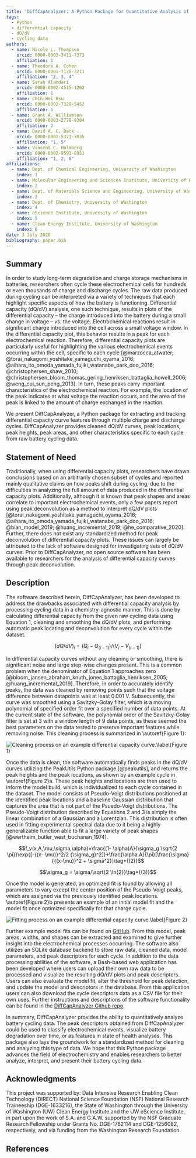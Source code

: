 ```yaml
---
title: 'DiffCapAnalyzer: A Python Package for Quantitative Analysis of Total Differential Capacity Data'
tags:
  - Python
  - differential capacity
  - dQ/dV
  - cycling data
authors:
  - name: Nicole L. Thompson
    orcid: 0000-0003-3411-7373
    affiliation: 1
  - name: Theodore A. Cohen
    orcid: 0000-0001-7170-3211
    affiliation: "2, 3, 4"
  - name: Sarah Alamdari
    orcid: 0000-0002-4515-1262
    affiliation: 1
  - name: Chih-Wei Hsu
    orcid: 0000-0002-7328-5452
    affiliation: 1
  - name: Grant A. Williamson
    orcid: 0000-0003-2778-8304
    affiliation: 2
  - name: David A. C. Beck
    orcid: 0000-0002-5371-7035
    affiliation: "1, 5" 
  - name: Vincent C. Holmberg
    orcid: 0000-0002-9591-8951
    affiliation: "1, 2, 6" 
affiliations:
  - name: Dept. of Chemical Engineering, University of Washington
    index: 1
  - name: Molecular Engineering and Sciences Institute, University of Washington
    index: 2
  - name: Dept. of Materials Science and Engineering, University of Washington
    index: 3
  - name: Dept. of Chemistry, University of Washington
    index: 4
  - name: eScience Institute, University of Washington
    index: 5
  - name: Clean Energy Institute, University of Washington
    index: 6
date: 3 July 2020
bibliography: paper.bib
---
```


## Summary 
In order to study long-term degradation and charge storage mechanisms in batteries, researchers often cycle these electrochemical cells for hundreds or even thousands of charge and discharge cycles. The raw data produced during cycling can be interpreted via a variety of techniques that each highlight specific aspects of how the battery is functioning.  Differential capacity (dQ/dV) analysis, one such technique, results in plots of the differential capacity – the charge introduced into the battery during a small change in voltage – _vs._ the voltage. Electrochemical reactions result in significant charge introduced into the cell across a small voltage window. In the differential capacity plot, this behavior results in a peak for each electrochemical reaction. Therefore, differential capacity plots are particularly useful for highlighting the various electrochemical events occurring within the cell, specific to each cycle [@marzocca_atwater; @torai_nakagomi_yoshitake_yamaguchi_oyama_2016; @aihara_ito_omoda_yamada_fujiki_watanabe_park_doo_2016; @christophersen_shaw_2010; @christophersen_bloom_thomas_gering_henriksen_battaglia_howell_2006; @weng_cui_sun_peng_2013]. In turn, these peaks carry important characteristics of the electrochemical reaction. For example, the location of the peak indicates at what voltage the reaction occurs, and the area of the peak is linked to the amount of charge exchanged in the reaction. 

We present DiffCapAnalyzer, a Python package for extracting and tracking differential capacity curve features through multiple charge and discharge cycles. DiffCapAnalyzer provides cleaned dQ/dV curves, peak locations, peak heights, peak areas, and other characteristics specific to each cycle from raw battery cycling data. 

## Statement of Need
Traditionally, when using differential capacity plots, researchers have drawn conclusions based on an arbitrarily chosen subset of cycles and reported mainly qualitative claims on how peaks shift during cycling, due to the difficulties in analyzing the full amount of data produced in the differential capacity plots. Additionally, although it is known that peak shapes and areas correlate to important electrochemical events, only a few papers report using peak deconvolution as a method to interpret dQ/dV plots [@torai_nakagomi_yoshitake_yamaguchi_oyama_2016; @aihara_ito_omoda_yamada_fujiki_watanabe_park_doo_2016; @bian_model_2019; @huang_incremental_2019; @he_comparative_2020]. Further, there does not exist any standardized method for peak deconvolution of differential capacity plots. These issues can largely be attributed to the lack of software designed for investigating sets of dQ/dV curves. Prior to DiffCapAnalyzer, no open source software has been available to researchers for the analysis of differential capacity curves through peak deconvolution.

## Description
The software described herein, DiffCapAnalyzer, has been developed to address the drawbacks associated with differential capacity analysis by processing cycling data in a chemistry-agnostic manner. This is done by calculating differential capacity from the given raw cycling data using Equation 1, cleaning and smoothing the dQ/dV plots, and performing automatic peak locating and deconvolution for every cycle within the dataset. 

$$(dQ/dV)_i=(Q_i-Q_{(i-1)})/(V_i-V_{(i-1)})\tag*{(1)}$$

In differential capacity curves without any cleaning or smoothing, there is significant noise and large step-wise changes present. This is a common problem when the denominator of Equation 1 approaches zero [@bloom_jansen_abraham_knuth_jones_battaglia_henriksen_2005; @huang_incremental_2019]. Therefore, in order to accurately identify peaks, the data was cleaned by removing points such that the voltage difference between datapoints was at least 0.001 V. Subsequently, the curve was smoothed using a Savitzky-Golay filter, which is a moving polynomial of specified order fit over a specified number of data points. At the current state of the software, the polynomial order of the Savitzky-Golay filter is set at 3 with a window length of 9 data points, as these seemed the best parameters on the data tested to preserve important features while removing noise. This cleaning process is summarized in \autoref{Figure 1}:
 
![Cleaning process on an example differential capacity curve.\label{Figure 1}](images/cleaning_dqdv.png)

Once the data is clean, the software automatically finds peaks in the dQ/dV curves utilizing the PeakUtils Python package [@peakutils], and returns the peak heights and the peak locations, as shown by an example cycle in \autoref{Figure 2}a.  These peak heights and locations are then used to inform the model build, which is individualized to each cycle contained in the dataset. The model consists of Pseudo-Voigt distributions positioned at the identified peak locations and a baseline Gaussian distribution that captures the area that is not part of the Psuedo-Voigt distributions. The Pseudo-Voigt distribution described by Equations 2 and 3 is simply the linear combination of a Gaussian and a Lorentzian. This distribution is often used in fitting experimental spectral data due to it being a highly generalizable function able to fit a large variety of peak shapes [@wertheim_butler_west_buchanan_1974].

$$f_v(x,A,\mu,\sigma,\alpha)=\frac{(1- \alpha)A}{\sigma_g \sqrt{2 \pi}}\exp{[-{(x- \mu)}^2/2 {\sigma_g}^2]}+\frac{\alpha A}{\pi}[\frac{\sigma}{{(x-\mu)}^2 + \sigma^2}]\tag*{(2)}$$


$$\sigma_g = \sigma/\sqrt{2 \ln{2}}\tag*{(3)}$$


Once the model is generated, an optimized fit is found by allowing all parameters to vary except the center position of the Pseudo-Voigt peaks, which are assigned via the previously identified peak locations. \autoref{Figure 2}b presents an example of an initial model fit and the model fit once optimized specifically for that charge cycle.

![Fitting process on an example differential capacity curve.\label{Figure 2}](images/fitting_dqdv.png)

Further example model fits can be found on [GitHub](https://github.com/nicolet5/DiffCapAnalyzer/). From this model, peak areas, widths, and shapes can be extracted and examined to give further insight into the electrochemical processes occurring.  The software also utilizes an SQLite database backend to store raw data, cleaned data, model parameters, and peak descriptors for each cycle. In addition to the data processing abilities of the software, a Dash-based web application has been developed where users can upload their own raw data to be processed and visualize the resulting dQ/dV plots and peak descriptors. Users can also evaluate the model fit, alter the threshold for peak detection, and update the model and descriptors in the database. From this application users can also download the cycle descriptors data as a CSV file for their own uses. Further instructions and descriptions of the software functionality can be found in the [DiffCapAnalyzer Github repo](https://github.com/nicolet5/DiffCapAnalyzer/).

In summary, DiffCapAnalyzer provides the ability to quantitatively analyze battery cycling data. The peak descriptors obtained from DiffCapAnalyzer could be used to classify electrochemical events, visualize battery degradation over time, or as features in state of health analyses. This package also lays the groundwork for a standardized method for cleaning and analyzing this type of data. We hope that this Python package advances the field of electrochemistry and enables researchers to better analyze, interpret, and present their battery cycling data.

## Acknowledgments
This project was supported by: Data Intensive Research Enabling Clean Technology (DIRECT) National Science Foundation (NSF) National Research Traineeship (DGE-1633216), the State of Washington through the University of Washington (UW) Clean Energy Institute and the UW eScience Institute, in part upon the work of S.A. and G.A.W. supported by the NSF Graduate Research Fellowship under Grants No. DGE-1762114 and DGE-1256082, respectively, and via funding from the Washington Research Foundation.

## References



